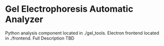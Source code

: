 Gel Electrophoresis Automatic Analyzer
==============================
Python analysis component located in ./gel_tools.
Electron frontend located in ./frontend.
Full Description TBD
